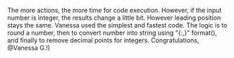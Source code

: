 The more actions, the more time for code execution.
However, if the input number is integer, the results change a little bit. However leading position stays the same.
Vanessa used the simplest and fastest code. The logic is to round a number, then to convert number into string using "{:,}" format(), and finally to remove decimal points for integers.
Congratulations, @Vanessa G.!)